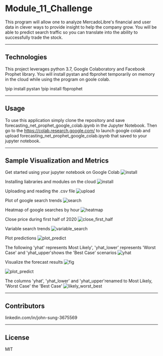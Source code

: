 # Module_11_Challenge

This program will allow one to analyze MercadoLibre's financial and user data in clever ways to provide insight to help the company grow. You will be able to predict search traffic so you can translate into the ability to successfully trade the stock.

---

## Technologies

This project leverages python 3.7, Google Colaboratory and Facebook Prophet library. You will install pystan and fbprohet temporarily on memory in the cloud while using the program on goole colab.

!pip install pystan
!pip install fbprophet 

---

## Usage

To use this application simply clone the repository and save forecasting_net_prophet_google_colab.ipynb in the Jupyter Notebook. Then go to the https://colab.research.google.com/ to launch google colab and upload forecasting_net_prophet_google_colab.ipynb that saved to your jupyter notebook.

---

## Sample Visualization and Metrics

Get started using your jupyter notebook on Google Colab
![install](Images/google_colab.PNG)

Installing liabraries and modules on the cloud
![install](Images/install_google_colab.PNG)

Uploading and reading the .csv file
![upload](Images/file_uploaded_read_csv.PNG)

Plot of google search trends
![search](Images/search_trends.PNG)

Heatmap of google searches by hour
![heatmap](Images/heatmap.PNG)

Close price during first half of 2020
![close_first_half](Images/close_first_half.PNG)

Variable search trends
![variable_search](Images/variable_search_trends_first_half.PNG)

Plot predictions
![plot_predict](Images/plot_predictions.PNG)

The following 'yhat' represents Most Likely', 'yhat_lower' represents 'Worst Case' and 'yhat_upper'shows the 'Best Case' scenarios
![yhat](Images/yhat_yhat_upper_yhat_lower_hvplot.PNG)

Visualize the forecast results 
![fig](Images/fig_mercado.PNG)


![plot_predict](Images/plot_predictions_mercado_sales.PNG)

The columns 'yhat', 'yhat_lower' and 'yhat_upper'renamed to Most Likely, 'Worst Case' the 'Best Case'
![likely_worst_best](Images/most_likely_worst_case_best_case.PNG)

---

## Contributors

linkedin.com/in/john-sung-3675569

---

## License

MIT
